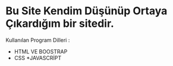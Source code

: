 # Bu Site Kendim Düşünüp Ortaya Çıkardığım bir sitedir.

 Kullanılan Program Dilleri :

* HTML VE BOOSTRAP
* CSS
*JAVASCRİPT
